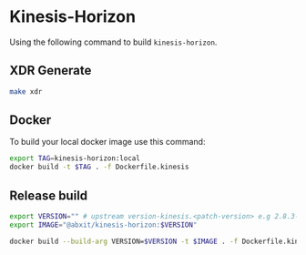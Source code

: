 # Kinesis-Horizon

Using the following command to build `kinesis-horizon`.

## XDR Generate

```bash
make xdr
```

## Docker
To build your local docker image use this command:

```bash
export TAG=kinesis-horizon:local
docker build -t $TAG . -f Dockerfile.kinesis
```

## Release build

```bash
export VERSION="" # upstream version-kinesis.<patch-version> e.g 2.8.3-kinesis.2
export IMAGE="@abxit/kinesis-horizon:$VERSION"

docker build --build-arg VERSION=$VERSION -t $IMAGE . -f Dockerfile.kinesis
```
